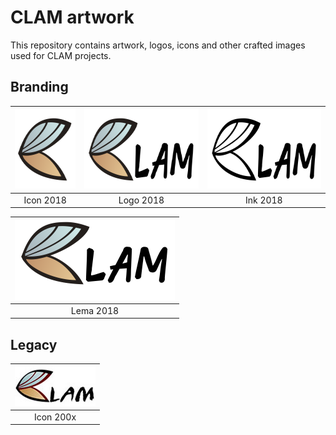 # CLAM artwork

This repository contains artwork, logos, icons and other crafted images
used for CLAM projects.

## Branding

|<img title='CLAM icon 2018' src='branding/clam-icon.svg' height='128' />|<img title='CLAM logo 2018' src='branding/clam-logo.svg' height='128' />|<img title='CLAM ink 2018' src='branding/clam-ink.svg' height='128' />
|:-:|:-:|:-:|
| Icon 2018 | Logo 2018 | Ink 2018 |

|<img title='CLAM lema 2018' src='branding/clam-lema.svg' height='128' />|
|:-:|
| Lema 2018 |

## Legacy

|<img title='CLAM logo 200x' src='legacy/clamlogo.jpg' />
|:-:|
| Icon 200x |
